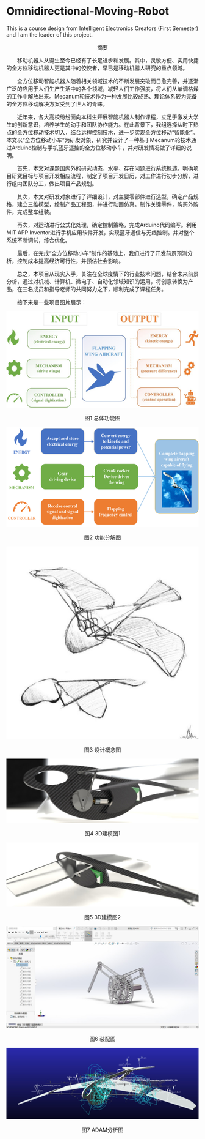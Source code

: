 # Omnidirectional-Moving-Robot
This is a course design from Intelligent Electronics Creators (First Semester) and I am the leader of this project.

<p align="center">
摘要
</p>  

&emsp;&emsp;移动机器人从诞生至今已经有了长足进步和发展。其中，灵敏方便、实用快捷的全方位移动机器人更是其中的佼佼者，早已是移动机器人研究的重点领域。

&emsp;&emsp;全方位移动智能机器人随着相关领域技术的不断发展突破而日愈完善，并逐渐广泛的应用于人们生产生活中的各个领域，减轻人们工作强度，将人们从单调枯燥的工作中解放出来。Mecanum轮技术作为一种发展比较成熟、理论体系较为完备的全方位移动解决方案受到了世人的青睐。

&emsp;&emsp;近年来，各大高校纷纷面向本科生开展智能机器人制作课程，立足于激发大学生的创新意识，培养学生的动手和团队协作能力。在此背景下，我组选择从时下热点的全方位移动技术切入，结合远程控制技术，进一步实现全方位移动“智能化”。本文以“全方位移动小车”为研发对象，研究并设计了一种基于Mecanum轮技术通过Arduino控制与手机蓝牙遥控的全方位移动小车，并对研发情况做了详细的说明。

&emsp;&emsp;首先，本文对课题国内外的研究动态、水平、存在问题进行系统概述。明确项目研究目标与项目开发相应流程，制定了项目开发日历，对工作进行初步分解，进行组内团队分工，做出项目产品规划。

&emsp;&emsp;其次，本文对研发对象进行了详细设计，对主要零部件进行选型，确定产品规格，建立三维模型，绘制产品工程图，并进行动画仿真。制作关键零件，购买外购件，完成整车组装。

&emsp;&emsp;再次，对运动进行公式化处理，确定控制策略，完成Arduino代码编写。利用MIT APP Inventor进行手机应用软件开发，实现蓝牙通信与无线控制。并对整个系统不断调试，综合优化。

&emsp;&emsp;最后，在完成“全方位移动小车”制作的基础上，我们进行了开发前景预测分析，控制成本提高经济可行性，并预估社会影响。

&emsp;&emsp;总之，本项目从现实入手，关注在全球疫情下的行业技术问题，结合未来前景分析，通过对机械、计算机、微电子、自动化领域知识的运用，将创意转换为产品，在三名成员和指导老师的共同努力之下，顺利完成了课程任务。

&emsp;&emsp;接下来是一些项目图片展示：  

![iamge](https://github.com/YuntianShi/Bionic-Flapping-Wing-Aircraft/blob/main/overall.jpg)   

<p align="center">
图1 总体功能图
</p>  

![iamge](https://github.com/YuntianShi/Bionic-Flapping-Wing-Aircraft/blob/main/decomposition.png)  

<p align="center">
图2 功能分解图
</p>  

![iamge](https://github.com/YuntianShi/Bionic-Flapping-Wing-Aircraft/blob/main/raw_design.jpg)   

<p align="center">
图3 设计概念图
</p>  

![iamge](https://github.com/YuntianShi/Bionic-Flapping-Wing-Aircraft/blob/main/3D1.jpg)  

<p align="center">
图4 3D建模图1
</p>  

![iamge](https://github.com/YuntianShi/Bionic-Flapping-Wing-Aircraft/blob/main/3D2.jpg)   

<p align="center">
图5 3D建模图2
</p>  

![iamge](https://github.com/YuntianShi/Bionic-Flapping-Wing-Aircraft/blob/main/Assemble.jpg)   

<p align="center">
图6 装配图
</p>  

![iamge](https://github.com/YuntianShi/Bionic-Flapping-Wing-Aircraft/blob/main/ADAM.jpg)   

<p align="center">
图7 ADAM分析图
</p>  


